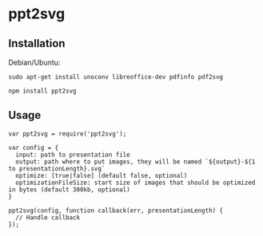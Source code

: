 # ppt2svg

## Installation

  Debian/Ubuntu:

  `sudo apt-get install unoconv libreoffice-dev pdfinfo pdf2svg`
  

  `npm install ppt2svg`

## Usage

    var ppt2svg = require('ppt2svg');

    var config = {
      input: path to presentation file
      output: path where to put images, they will be named `${output}-${1 to presentationLength}.svg`
      optimize: [true|false] (default false, optional)
      optimizationFileSize: start size of images that should be optimized in bytes (default 300kb, optional)
    }

    ppt2svg(config, function callback(err, presentationLength) {
      // Handle callback
    });
